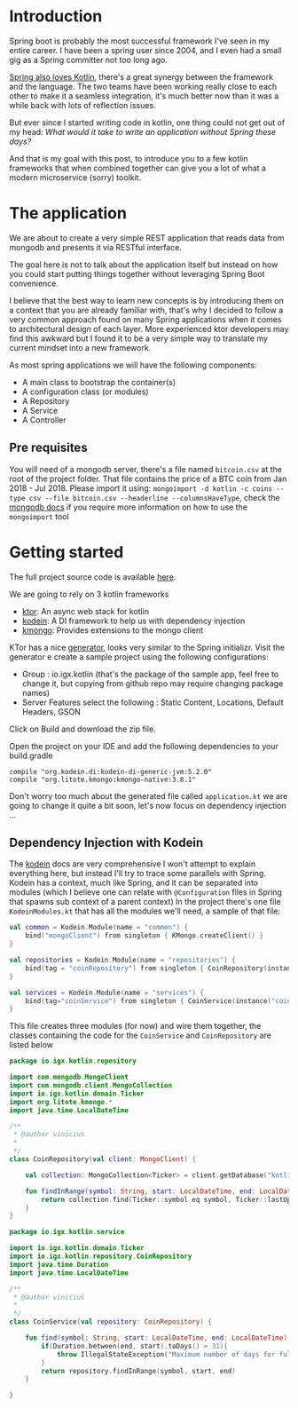 # Introduction
   
   Spring boot is probably the most successful framework I've seen in my entire career. I have been a spring user since 2004, and I even had a small gig as a Spring committer not too long ago.
   
   [Spring also loves Kotlin](https://www.infoq.com/presentations/spring-kotlin-boot), there's a great synergy between the framework and the language. The two teams have been working really close to each other to make it a seamless integration, it's much better now than it was a while back with lots of reflection issues.
   
   But ever since I started writing code in kotlin, one thing could not get out of my head: _What would it take to write an application without Spring these days?_
   
   And that is my goal with this post, to introduce you to a few kotlin frameworks that when combined together can give you a lot of what a modern microservice (sorry) toolkit.
   
   # The application
   
   We are about to create a very simple REST application that reads data from mongodb and presents it via RESTful interface.
   
   The goal here is not to talk about the application itself but instead on how you could start putting things together without leveraging Spring Boot convenience.
   
   I believe that the best way to learn new concepts is by introducing them on a context that you are already familiar with, that's why I decided to follow a very common approach found on many Spring applications when it comes to architectural design of each layer. More experienced ktor developers may find this awkward but I found it to be a very simple way to translate my current mindset into a new framework.
   
   As most spring applications we will have the following components:
   
   * A main class to bootstrap the container(s)
   * A configuration class (or modules)
   * A Repository
   * A Service
   * A Controller
   
   ## Pre requisites
   You will need of a mongodb server, there's a file named `bitcoin.csv` at the root of the project folder. That file contains the price of a BTC coin from Jan 2018 - Jul 2018. Please import it using: `mongoimport -d kotlin -c coins --type csv --file bitcoin.csv --headerline --columnsHaveType`, check the [mongodb docs](https://docs.mongodb.com/manual/reference/program/mongoimport/) if you require more information on how to use the `mongoimport` tool
    
   # Getting started
   
   The full project source code is available [here](https://github.com/viniciusccarvalho/boot2kotlin).
   
   We are going to rely on 3 kotlin frameworks
   
   * [ktor](http://ktor.io/): An async web stack for kotlin
   * [kodein](http://kodein.org/): A DI framework to help us with dependency injection
   * [kmongo](http://litote.org/kmongo/): Provides extensions to the mongo client
   
   KTor has a nice [generator](https://ktor.io/quickstart/generator.html#), looks very similar to the Spring initializr. Visit the generator e create a sample project using the following configurations:
   * Group : io.igx.kotlin (that's the package of the sample app, feel free to change it, but copying from github repo may require changing package names)
   * Server Features select the following : Static Content, Locations,  Default Headers, GSON
   
   Click on Build and download the zip file.
   
   Open the project on your IDE and add the following dependencies to your build.gradle
   ```
   compile "org.kodein.di:kodein-di-generic-jvm:5.2.0"
   compile "org.litote.kmongo:kmongo-native:3.8.1"
   ```
   
   Don't worry too much about the generated file called `application.kt` we are going to change it quite a bit soon, let's now focus on dependency injection ...
   
   ## Dependency Injection with Kodein
   The [kodein](http://kodein.org/) docs are very comprehensive I won't attempt to explain everything here, but instead I'll try to trace some parallels with Spring.
   Kodein has a context, much like Spring, and it can be separated into modules (which I believe one can relate with `@Configuration` files in Spring that spawns sub context of a parent context)
   In the project there's one file `KodeinModules.kt` that has all the modules we'll need, a sample of that file:
   
   ```kotlin
   val common = Kodein.Module(name = "common") {
       bind("mongoClient") from singleton { KMongo.createClient() }
   }
   
   val repositories = Kodein.Module(name = "repositories") {
       bind(tag = "coinRepository") from singleton { CoinRepository(instance("mongoClient")) }
   }
   
   val services = Kodein.Module(name = "services") {
       bind(tag="coinService") from singleton { CoinService(instance("coinRepository")) }
   }
   
   ```
   
This file creates three modules (for now) and wire them together, the classes containing the code for the `CoinService` and `CoinRepository` are listed below
   
```kotlin
package io.igx.kotlin.repository

import com.mongodb.MongoClient
import com.mongodb.client.MongoCollection
import io.igx.kotlin.domain.Ticker
import org.litote.kmongo.*
import java.time.LocalDateTime

/**
 * @author vinicius
 *
 */
class CoinRepository(val client: MongoClient) {

    val collection: MongoCollection<Ticker> = client.getDatabase("kotlin").getCollection<Ticker>("coins")

    fun findInRange(symbol: String, start: LocalDateTime, end: LocalDateTime) : List<Ticker> {
        return collection.find(Ticker::symbol eq symbol, Ticker::lastUpdated gt start, Ticker::lastUpdated lt end).sort(ascending(Ticker::lastUpdated)).toList()
    }
}
```

```kotlin
package io.igx.kotlin.service

import io.igx.kotlin.domain.Ticker
import io.igx.kotlin.repository.CoinRepository
import java.time.Duration
import java.time.LocalDateTime

/**
 * @author vinicius
 *
 */
class CoinService(val repository: CoinRepository) {

    fun find(symbol: String, start: LocalDateTime, end: LocalDateTime) : List<Ticker> {
        if(Duration.between(end, start).toDays() > 31){
            throw IllegalStateException("Maximum number of days for full queries can not exceed 31 calendar days")
        }
        return repository.findInRange(symbol, start, end)
    }

}

```